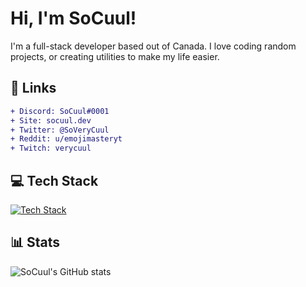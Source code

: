 # Hi, I'm SoCuul!

I'm a full-stack developer based out of Canada. I love coding random projects, or creating utilities to make my life easier.

## 📩 Links
```diff
+ Discord: SoCuul#0001
+ Site: socuul.dev
+ Twitter: @SoVeryCuul
+ Reddit: u/emojimasteryt
+ Twitch: verycuul
```

## 💻 Tech Stack
[![Tech Stack](https://skillicons.dev/icons?i=js,html,css,nodejs,vue,express,mongodb,git,nginx,netlify,vscode,vite,cloudflare,discord)](https://skillicons.dev)

## 📊 Stats
![SoCuul's GitHub stats](https://github-readme-stats.vercel.app/api?username=socuul&show_icons=true&theme=gotham)
